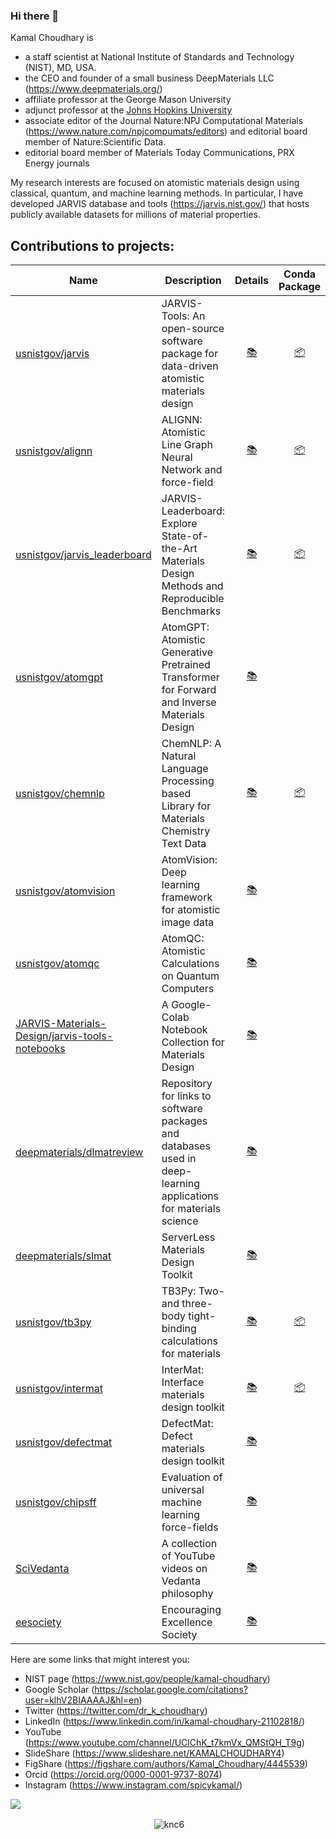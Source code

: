 ### Hi there 👋

Kamal Choudhary is 
- a staff scientist at National Institute of Standards and Technology (NIST), MD, USA.
- the CEO and founder of a small business DeepMaterials LLC (https://www.deepmaterials.org/)
- affiliate professor at the George Mason University
- adjunct professor at the [Johns Hopkins University](https://ep.jhu.edu/faculty/kamal-choudhary/)
- associate editor of the Journal Nature:NPJ Computational Materials (https://www.nature.com/npjcompumats/editors) and editorial board member of Nature:Scientific Data.
- editorial board member of Materials Today Communications, PRX Energy journals
  
My research interests are focused on atomistic materials design using classical, quantum, and machine learning methods. In particular, I have developed JARVIS database and tools (https://jarvis.nist.gov/) that hosts publicly available datasets for millions of material properties.


## Contributions to projects:


| Name | Description |Details | Conda Package | PyPi Package | 
|------|-------------|:-------------:|:-------------:|:-------------:|
| [usnistgov/jarvis](https://github.com/usnistgov/jarvis) | JARVIS-Tools: An open-source software package for data-driven atomistic materials design | [:books:](https://pages.nist.gov/jarvis/) | [:package:](https://anaconda.org/conda-forge/jarvis-tools) | [:package:](https://pypi.org/project/jarvis-tools/)|
| [usnistgov/alignn](https://github.com/usnistgov/alignn) | ALIGNN: Atomistic Line Graph Neural Network and force-field | [:books:](https://github.com/usnistgov/alignn/blob/main/README.md) | [:package:](https://anaconda.org/conda-forge/alignn) | [:package:](https://pypi.org/project/alignn/)|
| [usnistgov/jarvis_leaderboard](https://github.com/usnistgov/jarvis_leaderboard) | JARVIS-Leaderboard: Explore State-of-the-Art Materials Design Methods and Reproducible Benchmarks | [:books:](https://pages.nist.gov/jarvis_leaderboard/guide/) | [:package:](https://anaconda.org/conda-forge/jarvis-leaderboard) | [:package:](https://pypi.org/project/jarvis-leaderboard/)|
| [usnistgov/atomgpt](https://github.com/usnistgov/atomgpt) | AtomGPT: Atomistic Generative Pretrained Transformer for Forward and Inverse Materials Design | [:books:](https://github.com/usnistgov/atomgpt/blob/main/README.md) |  |  |
| [usnistgov/chemnlp](https://github.com/usnistgov/chemnlp) | ChemNLP: A Natural Language Processing based Library for Materials Chemistry Text Data | [:books:](https://github.com/usnistgov/chemnlp/blob/main/README.md) | [:package:](https://anaconda.org/conda-forge/chemnlp) |  [:package:](https://pypi.org/project/chemnlp/) |
| [usnistgov/atomvision](https://github.com/usnistgov/atomvision) | AtomVision: Deep learning framework for atomistic image data | [:books:](https://github.com/usnistgov/atomvision/blob/master/README.md) | | [:package:](https://pypi.org/project/atomvision/)|
| [usnistgov/atomqc](https://github.com/usnistgov/atomqc) | AtomQC: Atomistic Calculations on Quantum Computers | [:books:](https://github.com/usnistgov/atomqc/blob/master/README.md) | | [:package:](https://pypi.org/project/atomqc/)|
| [JARVIS-Materials-Design/jarvis-tools-notebooks](https://github.com/JARVIS-Materials-Design/jarvis-tools-notebooks) | A Google-Colab Notebook Collection for Materials Design | [:books:](https://github.com/JARVIS-Materials-Design/jarvis-tools-notebooks/blob/master/README.md) | | |
| [deepmaterials/dlmatreview](https://github.com/deepmaterials/dlmatreview/) | Repository for links to software packages and databases used in deep-learning applications for materials science | [:books:](https://github.com/deepmaterials/dlmatreview/blob/main/README.md) | | |
| [deepmaterials/slmat](https://github.com/deepmaterials/slmat/) | ServerLess Materials Design Toolkit | [:books:](https://github.com/deepmaterials/slmat/blob/main/README.md) | | |
| [usnistgov/tb3py](https://github.com/usnistgov/tb3py) | TB3Py: Two- and three-body tight-binding calculations for materials | [:books:](https://github.com/usnistgov/tb3py/blob/master/README.md) | [:package:](https://anaconda.org/conda-forge/tb3py) | [:package:](https://pypi.org/project/tb3py/)|
| [usnistgov/intermat](https://github.com/usnistgov/intermat) | InterMat: Interface materials design toolkit | [:books:](https://github.com/usnistgov/intermat/blob/main/README.md) | [:package:](https://anaconda.org/conda-forge/intermat) | [:package:](https://pypi.org/project/intermat/)|
| [usnistgov/defectmat](https://github.com/usnistgov/defectmat) | DefectMat: Defect materials design toolkit | [:books:](https://github.com/usnistgov/defectmat/blob/main/README.md) | | |
| [usnistgov/chipsff](https://github.com/usnistgov/chipsff) | Evaluation of universal machine learning force-fields | [:books:](https://github.com/usnistgov/chipsff/blob/main/README.md) | |[:package:](https://pypi.org/project/chipsff/) |
| [SciVedanta](https://github.com/SciVedanta/SciVedanta.github.io) | A collection of YouTube videos on Vedanta philosophy | [:books:](https://scivedanta.github.io/) | | |
| [eesociety](https://github.com/eesociety/eesociety.github.io) | Encouraging Excellence Society | [:books:](https://eesociety.github.io/) | | |

Here are some links that might interest you:

- NIST page (https://www.nist.gov/people/kamal-choudhary)
- Google Scholar (https://scholar.google.com/citations?user=klhV2BIAAAAJ&hl=en)
- Twitter (https://twitter.com/dr_k_choudhary)
- LinkedIn (https://www.linkedin.com/in/kamal-choudhary-21102818/)
- YouTube (https://www.youtube.com/channel/UClChK_t7kmVx_QMStQH_T9g)
- SlideShare (https://www.slideshare.net/KAMALCHOUDHARY4)
- FigShare (https://figshare.com/authors/Kamal_Choudhary/4445539)
- Orcid (https://orcid.org/0000-0001-9737-8074)
- Instagram (https://www.instagram.com/spicykamal/)


![](https://komarev.com/ghpvc/?username=knc6)

<p align="center">&nbsp;<img align="center" src="https://github-readme-stats.vercel.app/api?username=knc6&show_icons=true&hide_border=true&hide_title=true&include_all_commits=true" alt="knc6" /></p>

<!--
**knc6/knc6** is a ✨ _special_ ✨ repository because its `README.md` (this file) appears on your GitHub profile.

Here are some ideas to get you started:

- 🔭 I’m currently working on ...
- 🌱 I’m currently learning ...
- 👯 I’m looking to collaborate on ...
- 🤔 I’m looking for help with ...
- 💬 Ask me about ...
- 📫 How to reach me: ...
- 😄 Pronouns: ...
- ⚡ Fun fact: ...
-->
